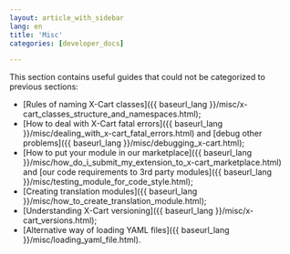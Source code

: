 ```yaml
---
layout: article_with_sidebar
lang: en
title: 'Misc'
categories: [developer_docs]

---
```




This section contains useful guides that could not be categorized to previous sections:

*   [Rules of naming X-Cart classes]({{ baseurl_lang }}/misc/x-cart_classes_structure_and_namespaces.html);
*   [How to deal with X-Cart fatal errors]({{ baseurl_lang }}/misc/dealing_with_x-cart_fatal_errors.html) and [debug other problems]({{ baseurl_lang }}/misc/debugging_x-cart.html);
*   [How to put your module in our marketplace]({{ baseurl_lang }}/misc/how_do_i_submit_my_extension_to_x-cart_marketplace.html) and [our code requirements to 3rd party modules]({{ baseurl_lang }}/misc/testing_module_for_code_style.html);
*   [Creating translation modules]({{ baseurl_lang }}/misc/how_to_create_translation_module.html);
*   [Understanding X-Cart versioning]({{ baseurl_lang }}/misc/x-cart_versions.html);
*   [Alternative way of loading YAML files]({{ baseurl_lang }}/misc/loading_yaml_file.html).